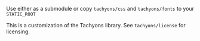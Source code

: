 Use either as a submodule or copy `tachyons/css` and `tachyons/fonts` to your `STATIC_ROOT`

This is a customization of the Tachyons library. See `tachyons/license` for licensing.
